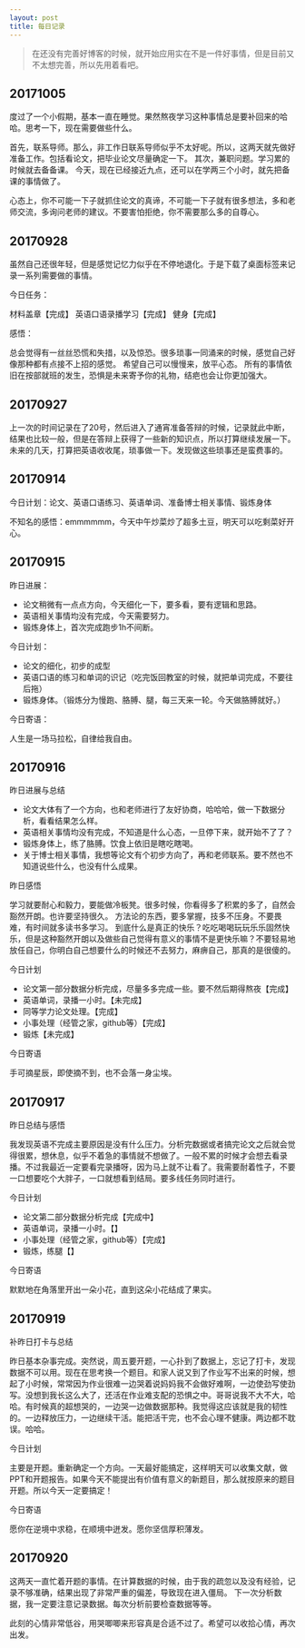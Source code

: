 ```yaml
---
layout: post
title: 每日记录
---
```


> 在还没有完善好博客的时候，就开始应用实在不是一件好事情，但是目前又不太想完善，所以先用着看吧。

## 20171005

度过了一个小假期，基本一直在睡觉。果然熬夜学习这种事情总是要补回来的哈哈。思考一下，现在需要做些什么。

首先，联系导师。那么，非工作日联系导师似乎不太好呢。所以，这两天就先做好准备工作。包括看论文，把毕业论文尽量确定一下。
其次，兼职问题。学习累的时候就去备备课。
今天，现在已经接近九点，还可以在学两三个小时，就先把备课的事情做了。

心态上，你不可能一下子就抓住论文的真谛，不可能一下子就有很多想法，多和老师交流，多询问老师的建议。不要害怕拒绝，你不需要那么多的自尊心。

## 20170928

虽然自己还很年轻，但是感觉记忆力似乎在不停地退化。于是下载了桌面标签来记录一系列需要做的事情。

今日任务：

材料盖章【完成】
英语口语录播学习【完成】
健身【完成】

感悟：

总会觉得有一丝丝恐慌和失措，以及惊恐。很多琐事一同涌来的时候，感觉自己好像那种都有点接不上招的感觉。
希望自己可以慢慢来，放平心态。
所有的事情依旧在按部就班的发生，恐惧是未来寄予你的礼物，结疤也会让你更加强大。


## 20170927

上一次的时间记录在了20号，然后进入了通宵准备答辩的时候，记录就此中断，结果也比较一般，但是在答辩上获得了一些新的知识点，所以打算继续发展一下。
未来的几天，打算把英语收收尾，琐事做一下。发现做这些琐事还是蛮费事的。

## 20170914

今日计划：论文、英语口语练习、英语单词、准备博士相关事情、锻炼身体

不知名的感悟：emmmmmm，今天中午炒菜炒了超多土豆，明天可以吃剩菜好开心。

## 20170915

昨日进展：

* 论文稍微有一点点方向，今天细化一下，要多看，要有逻辑和思路。
* 英语相关事情均没有完成，今天需要努力。
* 锻炼身体上，首次完成跑步1h不间断。

今日计划：

* 论文的细化，初步的成型
* 英语口语的练习和单词的识记（吃完饭回教室的时候，就把单词完成，不要往后拖）
* 锻炼身体。（锻炼分为慢跑、胳膊、腿，每三天来一轮。今天做胳膊就好。）

今日寄语：

人生是一场马拉松，自律给我自由。

## 20170916

昨日进展与总结

* 论文大体有了一个方向，也和老师进行了友好协商，哈哈哈，做一下数据分析，看看结果怎么样。
* 英语相关事情均没有完成，不知道是什么心态，一旦停下来，就开始不了了？
* 锻炼身体上，练了胳膊。饮食上依旧是瞎吃瞎喝。
* 关于博士相关事情，我想等论文有个初步方向了，再和老师联系。要不然也不知道说些什么，也没有什么成果。

昨日感悟

学习就要耐心和毅力，要能做冷板凳。很多时候，你看得多了积累的多了，自然会豁然开朗。也许要坚持很久。
方法论的东西，要多掌握，技多不压身。不要畏难，有时间就多读书多学习。
到底什么是真正的快乐？吃吃喝喝玩玩乐乐固然快乐，但是这种豁然开朗以及做些自己觉得有意义的事情不是更快乐嘛？不要轻易地放任自己，你明白自己想要什么的时候还不去努力，麻痹自己，那真的是很傻的。

今日计划

* 论文第一部分数据分析完成，尽量多多完成一些。要不然后期得熬夜【完成】
* 英语单词，录播一小时。【未完成】
* 同等学力论文处理。【完成】
* 小事处理（经管之家，github等）【完成】
* 锻炼【未完成】

今日寄语

手可摘星辰，即使摘不到，也不会落一身尘埃。

## 20170917

昨日总结与感悟

我发现英语不完成主要原因是没有什么压力。分析完数据或者搞完论文之后就会觉得很累，想休息，似乎不着急的事情就不想做了。一般不累的时候才会想去看录播。不过我最近一定要看完录播呀，因为马上就不让看了。我需要耐着性子，不要一口想要吃个大胖子，一口就想看到结局。要多线任务同时进行。

今日计划

* 论文第二部分数据分析完成【完成中】
* 英语单词，录播一小时。【】
* 小事处理（经管之家，github等）【完成】
* 锻炼，练腿【】

今日寄语

默默地在角落里开出一朵小花，直到这朵小花结成了果实。

## 20170919

补昨日打卡与总结

昨日基本杂事完成。突然说，周五要开题，一心扑到了数据上，忘记了打卡，发现数据不可以用。现在在思考换一个题目。和家人说又到了作业写不出来的时候，想起了小时候，常常因为作业很难一边哭着说妈妈我不会做好难啊，一边使劲写使劲写。没想到我长这么大了，还活在作业难支配的恐惧之中。哥哥说我不大不大，哈哈。有时候真的超想哭的，一边哭一边做数据那种。我觉得这应该就是我的韧性的。一边释放压力，一边继续干活。能把活干完，也不会心理不健康。两边都不耽误。哈哈。

今日计划

主要是开题。重新确定一个方向。一天最好能搞定，这样明天可以收集文献，做PPT和开题报告。如果今天不能提出有价值有意义的新题目，那么就按原来的题目开题。所以今天一定要搞定！

今日寄语

愿你在逆境中求稳，在顺境中迸发。愿你坚信厚积薄发。

## 20170920

这两天一直忙着开题的事情。在计算数据的时候，由于我的疏忽以及没有经验，记录不够准确，结果出现了非常严重的偏差，导致现在进入僵局。
下一次分析数据，我一定要注意记录数据。每次分析前要检查数据等等。

此刻的心情非常低谷，用哭唧唧来形容真是合适不过了。希望可以收拾心情，再次出发。
